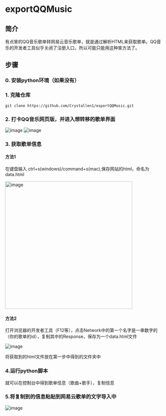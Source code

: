 # exportQQMusic

## 简介
有点笨的QQ音乐歌单转网易云音乐歌单，就是通过解析HTML来获取歌单。QQ音乐的开发者工具似乎关闭了注册入口，所以可能只能用这种笨方法了。

## 步骤
### 0. 安装python环境（如果没有）

### 1. 克隆仓库
``` 
git clone https://github.com/Crystallen1/exportQQMusic.git
```
### 2. 打卡QQ音乐网页版，并进入想转移的歌单界面
![image](https://github.com/user-attachments/assets/6933021f-0986-4206-93ae-7e48192013de)
![image](https://github.com/user-attachments/assets/ffdc32fd-d990-4beb-b3c2-6026445f6077)


### 3. 获取歌单信息

#### 方法1

在键盘输入 ctrl+s(windows)/command+s(mac),保存网站的html，命名为data.html

<img width="410" alt="image" src="https://github.com/user-attachments/assets/d66257be-5103-4b52-86e1-cc2cc912ad7c" />

#### 方法2

打开浏览器的开发者工具（F12等），点击Network中的第一个名字是一串数字的（你的歌单的id），复制其中的Response，保存为一个data.html文件

![image](https://github.com/user-attachments/assets/0c6098d8-df21-44fd-9112-e4b50ac2f628)


将获取到的html文件放在第一步中得到的文件夹中


### 4.运行python脚本

就可以在控制台中得到歌单信息（歌曲+歌手），复制信息

### 5.将复制到的信息粘贴到网易云歌单的文字导入中
![image](https://github.com/user-attachments/assets/2e699a0f-f064-4875-90b8-ba4abb0c2ebf)

